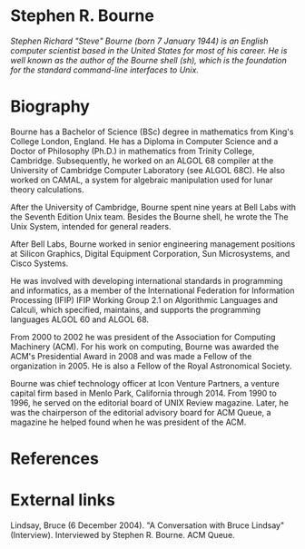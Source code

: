 # Stephen R. Bourne

*Stephen Richard "Steve" Bourne (born 7 January 1944) is an English computer scientist based in the United States for most of his career. He is well known as the author of the Bourne shell (sh), which is the foundation for the standard command-line interfaces to Unix.*

# Biography
Bourne has a Bachelor of Science (BSc) degree in mathematics from King's College London, England. He has a Diploma in Computer Science and a Doctor of Philosophy (Ph.D.) in mathematics from Trinity College, Cambridge. Subsequently, he worked on an ALGOL 68 compiler at the University of Cambridge Computer Laboratory (see ALGOL 68C). He also worked on CAMAL, a system for algebraic manipulation used for lunar theory calculations.

After the University of Cambridge, Bourne spent nine years at Bell Labs with the Seventh Edition Unix team. Besides the Bourne shell, he wrote the The Unix System, intended for general readers.

After Bell Labs, Bourne worked in senior engineering management positions at Silicon Graphics, Digital Equipment Corporation, Sun Microsystems, and Cisco Systems.

He was involved with developing international standards in programming and informatics, as a member of the International Federation for Information Processing (IFIP) IFIP Working Group 2.1 on Algorithmic Languages and Calculi, which specified, maintains, and supports the programming languages ALGOL 60 and ALGOL 68.

From 2000 to 2002 he was president of the Association for Computing Machinery (ACM). For his work on computing, Bourne was awarded the ACM's Presidential Award in 2008 and was made a Fellow of the organization in 2005. He is also a Fellow of the Royal Astronomical Society.

Bourne was chief technology officer at Icon Venture Partners, a venture capital firm based in Menlo Park, California through 2014. From 1990 to 1996, he served on the editorial board of UNIX Review magazine. Later, he was the chairperson of the editorial advisory board for ACM Queue, a magazine he helped found when he was president of the ACM.

# References


# External links
Lindsay, Bruce (6 December 2004). "A Conversation with Bruce Lindsay" (Interview). Interviewed by Stephen R. Bourne. ACM Queue.

